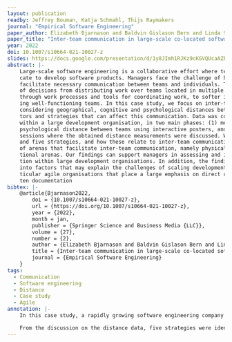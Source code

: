 ```yaml
---
layout: publication
readby: Jeffrey Bouman, Katja Schmahl, Thijs Raymakers
journal: "Empirical Software Engineering"
paper_author: Elizabeth Bjarnason and Baldvin Gislason Bern and Linda Svedberg
paper_title: "Inter-team communication in large-scale co-located software engineering: a case study"
year: 2022
doi: 10.1007/s10664-021-10027-z
slides: https://docs.google.com/presentation/d/1y8JImh1RJKz9cKGVQUcaAZbfheKUukM4MHCh8DvnAUU/edit?usp=sharing
abstract: |-
    Large-scale software engineering is a collaborative effort where teams need to communi-
    cate to develop software products. Managers face the challenge of how to organise work to
    facilitate necessary communication between teams and individuals. This includes a range
    of decisions from distributing work over teams located in multiple buildings and sites,
    through work processes and tools for coordinating work, to softer issues including ensur -
    ing well-functioning teams. In this case study, we focus on inter-team communication by
    considering geographical, cognitive and psychological distances between teams, and fac-
    tors and strategies that can affect this communication. Data was collected for ten test teams
    within a large development organisation, in two main phases: (1) measuring cognitive and
    psychological distance between teams using interactive posters, and (2) five focus group
    sessions where the obtained distance measurements were discussed. We present ten factors
    and five strategies, and how these relate to inter-team communication. We see three types
    of arenas that facilitate inter-team communication, namely physical, virtual and organisa-
    tional arenas. Our findings can support managers in assessing and improving communica-
    tion within large development organisations. In addition, the findings can provide insights
    into factors that may explain the challenges of scaling development organisations, in par-
    ticular agile organisations that place a large emphasis on direct communication over writ-
    ten documentation
bibtex: |-
    @article{Bjarnason2022,
        doi = {10.1007/s10664-021-10027-z},
        url = {https://doi.org/10.1007/s10664-021-10027-z},
        year = {2022},
        month = jan,
        publisher = {Springer Science and Business Media {LLC}},
        volume = {27},
        number = {2},
        author = {Elizabeth Bjarnason and Baldvin Gislason Bern and Linda Svedberg},
        title = {Inter-team communication in large-scale co-located software engineering: a case study},
        journal = {Empirical Software Engineering}
    }
tags:
  - Communication
  - Software engineering
  - Distance
  - Case study
  - Agile
annotation: |-
    In this case study, a rapidly growing software engineering company has looked into the effects of cognitive and psychological distances between different teams and how this relates to the communication between the teams. Since inter-team communication is an important success factor in enabling teams to work autonomously and responsibly and handle problems as they arise, this research can help management of large software organisations. These distances were determined using self-ratings for 185 employees in ten focus groups, then they were analysed in discussions with focus groups. Ten factors that influence these distances were identified, in four categories: awareness of others, frequency and extent of interaction between teams, team’s attitude towards other teams and team characteristics. Interaction frequency and extent was rated most important, whereas awareness of others was believed to have the least impact on collaboration and communication by the teams. 

    From the discussion on the distance data, five strategies were identified that can be used by software managers to improve inter-team communication. These strategies are ‘Awareness of cognitive distance’, ‘Physical meeting points and arenas’, ‘Job and office rotation’, ‘Key people’ and ‘Tool support for interaction’. The most important advice according to the researchers to use for this is creation of three types of arenas: physical, virtual and organisational. Physical arenas are vital for decreasing physical distance and should facilitate both planned and spontaneous meetings. Virtual arenas complement direct communication and make it easier for distant teams to communicate. This should be done using a common set of tools. Organisational arenas are the organisation of employees in units and teams. Here, team characteristics and attitude to other teams should be taken into consideration.
---
```


<!--mandatory fields: paper_title, readby, paper_author, journal, year, doi or preprint or arxiv, slides (if you have), abstract, annotation -->

